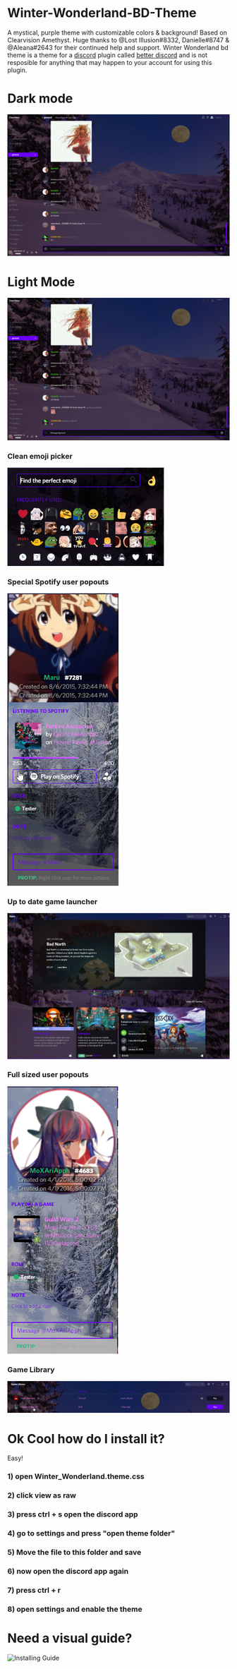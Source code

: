 # Winter-Wonderland-BD-Theme
A mystical, purple theme with customizable colors &amp; background! Based on Clearvision Amethyst.
Huge thanks to @Lost Illusion#8332, Danielle#8747 &amp; @Aleana#2643 for their continued help and support.
Winter Wonderland bd theme is a theme for a [discord](https://discordapp.com/) plugin called [better discord](https://github.com/rauenzi/BetterDiscordApp/releases) and is not resposible for anything that may happen to your account for using this plugin. 
# Dark mode
![Winter Wonderland dark](https://github.com/AutumnClove/Winter-Wonderland-BD-Theme/blob/master/Sample%20Pics/Winte%20Wonder%20Land%20Dark.png?raw=true)
# Light Mode
![Winter Wonderland light](https://github.com/AutumnClove/Winter-Wonderland-BD-Theme/blob/master/Sample%20Pics/Winter%20Wonder%20Land%20Light.png?raw=true)
### Clean emoji picker
![Emoji Picker](https://github.com/AutumnClove/Winter-Wonderland-BD-Theme/blob/master/Sample%20Pics/Emoji%20Picker.png?raw=true)
### Special Spotify user popouts
![Spotify](https://github.com/AutumnClove/Winter-Wonderland-BD-Theme/blob/master/Sample%20Pics/Spotify.png?raw=true)
### Up to date game launcher
![Game Launcher](https://github.com/AutumnClove/Winter-Wonderland-BD-Theme/blob/master/Sample%20Pics/Game%20Launcher.png?raw=true)
### Full sized user popouts
![User Popout](https://github.com/AutumnClove/Winter-Wonderland-BD-Theme/blob/master/Sample%20Pics/User%20Popout.png?raw=true)
### Game Library
![Game Library](https://github.com/AutumnClove/Winter-Wonderland-BD-Theme/blob/master/Sample%20Pics/Game%20Library.png?raw=true)

# Ok Cool how do I install it? 
Easy! 
### 1) open Winter_Wonderland.theme.css 
### 2) click view as raw
### 3) press ctrl + s open the discord app
### 4) go to settings and press "open theme folder"
### 5) Move the file to this folder and save
### 6) now open the discord app again
### 7) press ctrl + r
### 8) open settings and enable the theme

# Need a visual guide?
![Installing Guide](https://cdn.discordapp.com/attachments/84617750827261952/312679447579066368/unknown.png?raw=true)
